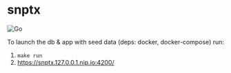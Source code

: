 # snptx

![Go](https://github.com/tullo/snptx/workflows/Go/badge.svg)

To launch the db & app with seed data (deps: docker, docker-compose) run:

1. `make run`
2. https://snptx.127.0.0.1.nip.io:4200/
